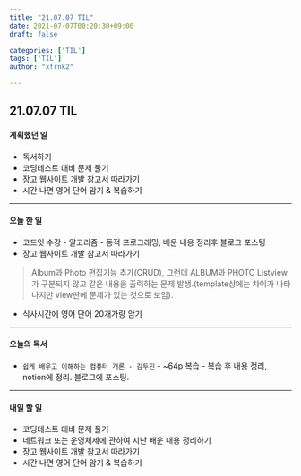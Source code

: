 ```yaml
---
title: "21.07.07_TIL"
date: 2021-07-07T00:20:30+09:00
draft: false

categories: ['TIL']
tags: ['TIL']
author: "xfrnk2"

---
```

## 21.07.07 TIL
#### 계획했던 일
+ 독서하기
+ 코딩테스트 대비 문제 풀기
+ 장고 웹사이트 개발 참고서 따라가기
+ 시간 나면 영어 단어 암기 & 복습하기
---
#### 오늘 한 일
+ 코드잇 수강 - 알고리즘 - 동적 프로그래밍, 배운 내용 정리후 블로그 포스팅
+ 장고 웹사이트 개발 참고서 따라가기
> Album과 Photo 편집기능 추가(CRUD), 그런데 ALBUM과 PHOTO Listview가 구분되지 않고 같은 내용을 출력하는 문제 발생.(template상에는 차이가 나타나지만 view딴에 문제가 있는 것으로 보임).
+ 식사시간에 영어 단어 20개가량 암기
---
#### 오늘의 독서
+ `쉽게 배우고 이해하는 컴퓨터 개론 - 김두진` - ~64p 복습 - 복습 후 내용 정리, notion에 정리. 블로그에 포스팅.
---
#### 내일 할 일 

+ 코딩테스트 대비 문제 풀기
+ 네트워크 또는 운영체제에 관하여 지난 배운 내용 정리하기
+ 장고 웹사이트 개발 참고서 따라가기
+ 시간 나면 영어 단어 암기 & 복습하기
